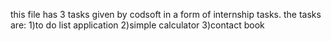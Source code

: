 this file has 3 tasks given by codsoft in a form of internship tasks. the tasks are: 1)to do list application 2)simple calculator 3)contact book
